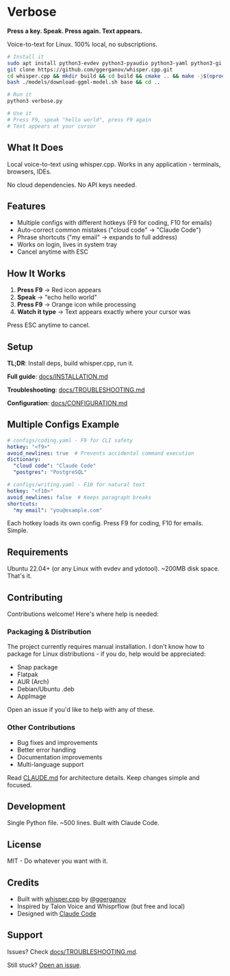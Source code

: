 # Verbose

**Press a key. Speak. Press again. Text appears.**

Voice-to-text for Linux. 100% local, no subscriptions.

```bash
# Install it
sudo apt install python3-evdev python3-pyaudio python3-yaml python3-gi
git clone https://github.com/ggerganov/whisper.cpp.git
cd whisper.cpp && mkdir build && cd build && cmake .. && make -j$(nproc) && cd ..
bash ./models/download-ggml-model.sh base && cd ..

# Run it
python3 verbose.py

# Use it
# Press F9, speak "hello world", press F9 again
# Text appears at your cursor
```

## What It Does

Local voice-to-text using whisper.cpp. Works in any application - terminals, browsers, IDEs.

No cloud dependencies. No API keys needed.

## Features

- Multiple configs with different hotkeys (F9 for coding, F10 for emails)
- Auto-correct common mistakes ("cloud code" → "Claude Code")
- Phrase shortcuts ("my email" → expands to full address)
- Works on login, lives in system tray
- Cancel anytime with ESC

## How It Works

1. **Press F9** → Red icon appears
2. **Speak** → "echo hello world"
3. **Press F9** → Orange icon while processing
4. **Watch it type** → Text appears exactly where your cursor was

Press ESC anytime to cancel.

## Setup

**TL;DR**: Install deps, build whisper.cpp, run it.

**Full guide**: [docs/INSTALLATION.md](docs/INSTALLATION.md)

**Troubleshooting**: [docs/TROUBLESHOOTING.md](docs/TROUBLESHOOTING.md)

**Configuration**: [docs/CONFIGURATION.md](docs/CONFIGURATION.md)

## Multiple Configs Example

```yaml
# configs/coding.yaml - F9 for CLI safety
hotkey: "<f9>"
avoid_newlines: true  # Prevents accidental command execution
dictionary:
  "cloud code": "Claude Code"
  "postgres": "PostgreSQL"

# configs/writing.yaml - F10 for natural text
hotkey: "<f10>"
avoid_newlines: false  # Keeps paragraph breaks
shortcuts:
  "my email": "you@example.com"
```

Each hotkey loads its own config. Press F9 for coding, F10 for emails. Simple.

## Requirements

Ubuntu 22.04+ (or any Linux with evdev and ydotool). ~200MB disk space. That's it.

## Contributing

Contributions welcome! Here's where help is needed:

### Packaging & Distribution
The project currently requires manual installation. I don't know how to package for Linux distributions - if you do, help would be appreciated:
- Snap package
- Flatpak
- AUR (Arch)
- Debian/Ubuntu .deb
- AppImage

Open an issue if you'd like to help with any of these.

### Other Contributions
- Bug fixes and improvements
- Better error handling
- Documentation improvements
- Multi-language support

Read [CLAUDE.md](CLAUDE.md) for architecture details. Keep changes simple and focused.

## Development

Single Python file. ~500 lines. Built with Claude Code.

## License

MIT - Do whatever you want with it.

## Credits

- Built with [whisper.cpp](https://github.com/ggerganov/whisper.cpp) by [@ggerganov](https://github.com/ggerganov)
- Inspired by Talon Voice and Whisprflow (but free and local)
- Designed with [Claude Code](https://claude.com/claude-code)

## Support

Issues? Check [docs/TROUBLESHOOTING.md](docs/TROUBLESHOOTING.md).

Still stuck? [Open an issue](https://github.com/yourusername/verbose/issues).
